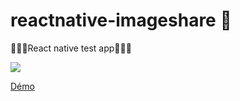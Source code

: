 # reactnative-imageshare 🎀
🧡💛💚React native test app💚💛🧡

<img src="https://upload.wikimedia.org/wikipedia/commons/thumb/8/8f/Line-style-icons-chat.svg/42px-Line-style-icons-chat.svg.png">

[Démo](https://twitter.com/willahhravel/status/1347716802747490310)
